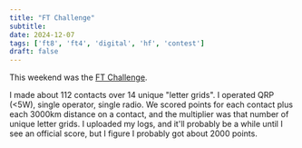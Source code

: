 ```yaml
---
title: "FT Challenge"
subtitle:
date: 2024-12-07
tags: ['ft8', 'ft4', 'digital', 'hf', 'contest']
draft: false
---
```


This weekend was the
[FT Challenge](https://www.rttycontesting.com/ft-challenge/).

I made about 112 contacts
over 14 unique "letter grids".
I operated QRP (<5W), single operator, single radio.
We scored points for each contact
plus each 3000km distance on a contact,
and the multiplier was that number
of unique letter grids.
I uploaded my logs,
and it'll probably be a while
until I see an official score,
but I figure I probably got about 2000 points.

<!--more-->
